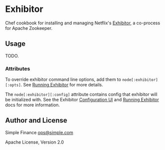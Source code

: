 # Exhibitor
Chef cookbook for installing and managing Netflix's
[Exhibitor](https://github.com/Netflix/exhibitor), a co-process for Apache
Zookeeper.

## Usage
TODO.

### Attributes
To override exhibitor command line options, add them to
`node[:exhibitor][:opts]`. See [Running
Exhibitor](https://github.com/Netflix/exhibitor/wiki/Running-Exhibitor) for
more details.

The `node[:exhibitor][:config]` attribute contains config that exhibitor will
be initialized with.  See the Exhibitor [Configuration
UI](https://github.com/Netflix/exhibitor/wiki/Configuration-UI) and [Running
Exhibitor](https://github.com/Netflix/exhibitor/wiki/Running-Exhibitor) docs
for more information.

## Author and License 
Simple Finance <ops@simple.com>

Apache License, Version 2.0
